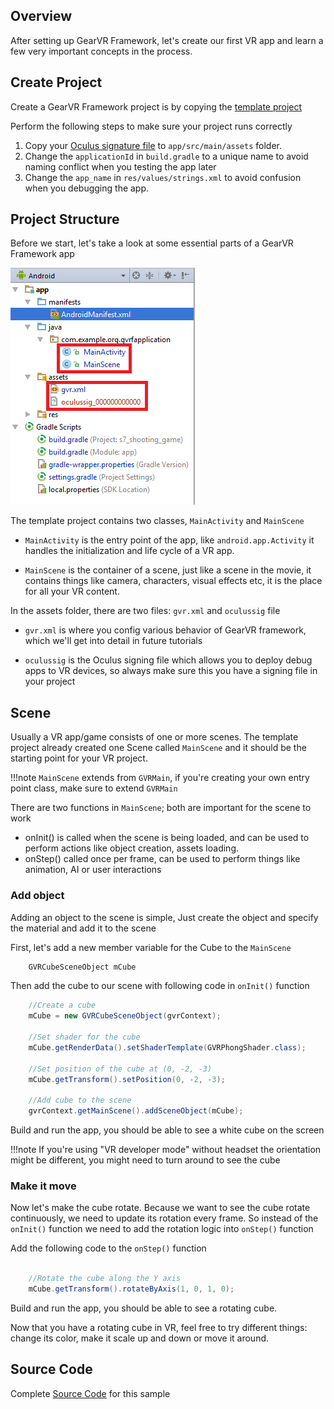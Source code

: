 
## Overview
After setting up GearVR Framework, let's create our first VR app and learn a few very important concepts in the process.

## Create Project
Create a GearVR Framework project is by copying the [template project](https://github.com/nitosan/GearVRf-template) 

Perform the following steps to make sure your project runs correctly

1. Copy your [Oculus signature file](https://developer.oculus.com/osig/) to `app/src/main/assets` folder.
1. Change the `applicationId` in `build.gradle` to a unique name to avoid naming conflict when you testing the app later
1. Change the `app_name` in `res/values/strings.xml` to avoid confusion when you debugging the app.

## Project Structure
Before we start, let's take a look at some essential parts of a GearVR Framework app

![](/images/gvrf_tut1_project.png)

The template project contains two classes, `MainActivity` and `MainScene`

* `MainActivity` is the entry point of the app, like `android.app.Activity` it handles the initialization and life cycle of a VR app.

* `MainScene` is the container of a scene, just like a scene in the movie, it contains things like camera, characters, visual effects etc, it is the place for all your VR content.

In the assets folder, there are two files: `gvr.xml` and `oculussig` file

* `gvr.xml` is where you config various behavior of GearVR framework, which we'll get into detail in future tutorials

* `oculussig` is the Oculus signing file which allows you to deploy debug apps to VR devices, so always make sure this you have a signing file in your project


## Scene
Usually a VR app/game consists of one or more scenes. The template project already created one Scene called `MainScene` and it should be the starting point for your VR project. 

!!!note
    `MainScene` extends from `GVRMain`, if you're creating your own entry point class, make sure to extend `GVRMain`

There are two functions in `MainScene`; both are important for the scene to work

* onInit() is called when the scene is being loaded, and can be used to perform actions like object creation, assets loading.
* onStep() called once per frame, can be used to perform things like animation, AI or user interactions

### Add object

Adding an object to the scene is simple, Just create the object and specify the material and add it to the scene

First, let's add a new member variable for the Cube to the `MainScene`
```java
    GVRCubeSceneObject mCube
```

Then add the cube to our scene with following code in `onInit()` function
```java
    //Create a cube
    mCube = new GVRCubeSceneObject(gvrContext);

    //Set shader for the cube
    mCube.getRenderData().setShaderTemplate(GVRPhongShader.class);

    //Set position of the cube at (0, -2, -3)
    mCube.getTransform().setPosition(0, -2, -3);
    
    //Add cube to the scene
    gvrContext.getMainScene().addSceneObject(mCube);
```

Build and run the app, you should be able to see a white cube on the screen

!!!note
    If you're using "VR developer mode" without headset the orientation might be different, you might need to turn around to see the cube

### Make it move

Now let's make the cube rotate. Because we want to see the cube rotate continuously, we need to update its rotation every frame. So instead of the `onInit()` function we need to add the rotation logic into `onStep()` function


Add the following code to the `onStep()` function
```java

    //Rotate the cube along the Y axis
    mCube.getTransform().rotateByAxis(1, 0, 1, 0);

```

Build and run the app, you should be able to see a rotating cube.

Now that you have a rotating cube in VR, feel free to try different things: change its color, make it scale up and down or move it around.

## Source Code
Complete [Source Code](https://github.com/nitosan/GearVRf-Demos/tree/master/tutorials/tutorial_1_simple_app) for this sample
